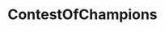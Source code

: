 ---
title: ContestOfChampions
crosslinks:
- youtubefactsbot
- ContestOfChampionsLFG
- anti_gif_bot
- u_imguralbumbot
- youtubot
- john_yukis_bots
- ContestOfChampsArena
- livven
- tmsbmeta
- modnews
- Pay_Respects
- askwomenadvice
- autourbanbot
- alotabot
- contestofchampionslfg
- knitting
- MassdropBot
- xkcd
- thebutton
- AskReddit
---